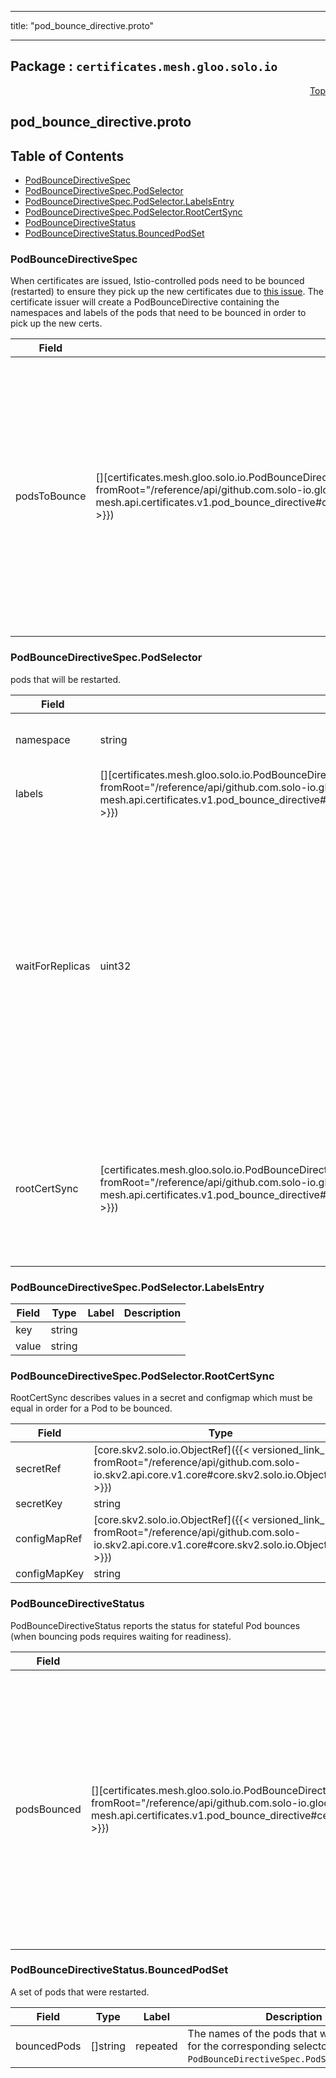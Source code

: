 
---

title: "pod_bounce_directive.proto"

---

## Package : `certificates.mesh.gloo.solo.io`



<a name="top"></a>

<a name="API Reference for pod_bounce_directive.proto"></a>
<p align="right"><a href="#top">Top</a></p>

## pod_bounce_directive.proto


## Table of Contents
  - [PodBounceDirectiveSpec](#certificates.mesh.gloo.solo.io.PodBounceDirectiveSpec)
  - [PodBounceDirectiveSpec.PodSelector](#certificates.mesh.gloo.solo.io.PodBounceDirectiveSpec.PodSelector)
  - [PodBounceDirectiveSpec.PodSelector.LabelsEntry](#certificates.mesh.gloo.solo.io.PodBounceDirectiveSpec.PodSelector.LabelsEntry)
  - [PodBounceDirectiveSpec.PodSelector.RootCertSync](#certificates.mesh.gloo.solo.io.PodBounceDirectiveSpec.PodSelector.RootCertSync)
  - [PodBounceDirectiveStatus](#certificates.mesh.gloo.solo.io.PodBounceDirectiveStatus)
  - [PodBounceDirectiveStatus.BouncedPodSet](#certificates.mesh.gloo.solo.io.PodBounceDirectiveStatus.BouncedPodSet)







<a name="certificates.mesh.gloo.solo.io.PodBounceDirectiveSpec"></a>

### PodBounceDirectiveSpec
When certificates are issued, Istio-controlled pods need to be bounced (restarted) to ensure they pick up the new certificates due to [this issue](https://github.com/istio/istio/issues/22993). The certificate issuer will create a PodBounceDirective containing the namespaces and labels of the pods that need to be bounced in order to pick up the new certs.


| Field | Type | Label | Description |
| ----- | ---- | ----- | ----------- |
| podsToBounce | [][certificates.mesh.gloo.solo.io.PodBounceDirectiveSpec.PodSelector]({{< versioned_link_path fromRoot="/reference/api/github.com.solo-io.gloo-mesh.api.certificates.v1.pod_bounce_directive#certificates.mesh.gloo.solo.io.PodBounceDirectiveSpec.PodSelector" >}}) | repeated | A list of Kubernetes pods to bounce (delete and cause a restart) when the certificate is issued. This will include the control plane pods as well as any Pods which share a data plane with the target mesh. |
  





<a name="certificates.mesh.gloo.solo.io.PodBounceDirectiveSpec.PodSelector"></a>

### PodBounceDirectiveSpec.PodSelector
pods that will be restarted.


| Field | Type | Label | Description |
| ----- | ---- | ----- | ----------- |
| namespace | string |  | The namespace in which the pods live. |
  | labels | [][certificates.mesh.gloo.solo.io.PodBounceDirectiveSpec.PodSelector.LabelsEntry]({{< versioned_link_path fromRoot="/reference/api/github.com.solo-io.gloo-mesh.api.certificates.v1.pod_bounce_directive#certificates.mesh.gloo.solo.io.PodBounceDirectiveSpec.PodSelector.LabelsEntry" >}}) | repeated | Any labels shared by the Pods. |
  | waitForReplicas | uint32 |  | Wait for this number of replacement pods to reach be fully ready before deleting the next set of selected Pods. This is used to ensure the control plane pods are allowed to restart before sidecars and gateways are restarted. |
  | rootCertSync | [certificates.mesh.gloo.solo.io.PodBounceDirectiveSpec.PodSelector.RootCertSync]({{< versioned_link_path fromRoot="/reference/api/github.com.solo-io.gloo-mesh.api.certificates.v1.pod_bounce_directive#certificates.mesh.gloo.solo.io.PodBounceDirectiveSpec.PodSelector.RootCertSync" >}}) |  | Wait for the control plane to have synced all root cert configmaps in data plane namespaces before bouncing these Pods. |
  





<a name="certificates.mesh.gloo.solo.io.PodBounceDirectiveSpec.PodSelector.LabelsEntry"></a>

### PodBounceDirectiveSpec.PodSelector.LabelsEntry



| Field | Type | Label | Description |
| ----- | ---- | ----- | ----------- |
| key | string |  |  |
  | value | string |  |  |
  





<a name="certificates.mesh.gloo.solo.io.PodBounceDirectiveSpec.PodSelector.RootCertSync"></a>

### PodBounceDirectiveSpec.PodSelector.RootCertSync
RootCertSync describes values in a secret and configmap which must be equal in order for a Pod to be bounced.


| Field | Type | Label | Description |
| ----- | ---- | ----- | ----------- |
| secretRef | [core.skv2.solo.io.ObjectRef]({{< versioned_link_path fromRoot="/reference/api/github.com.solo-io.skv2.api.core.v1.core#core.skv2.solo.io.ObjectRef" >}}) |  |  |
  | secretKey | string |  |  |
  | configMapRef | [core.skv2.solo.io.ObjectRef]({{< versioned_link_path fromRoot="/reference/api/github.com.solo-io.skv2.api.core.v1.core#core.skv2.solo.io.ObjectRef" >}}) |  |  |
  | configMapKey | string |  |  |
  





<a name="certificates.mesh.gloo.solo.io.PodBounceDirectiveStatus"></a>

### PodBounceDirectiveStatus
PodBounceDirectiveStatus reports the status for stateful Pod bounces (when bouncing pods requires waiting for readiness).


| Field | Type | Label | Description |
| ----- | ---- | ----- | ----------- |
| podsBounced | [][certificates.mesh.gloo.solo.io.PodBounceDirectiveStatus.BouncedPodSet]({{< versioned_link_path fromRoot="/reference/api/github.com.solo-io.gloo-mesh.api.certificates.v1.pod_bounce_directive#certificates.mesh.gloo.solo.io.PodBounceDirectiveStatus.BouncedPodSet" >}}) | repeated | A list of Kubernetes pods to bounce (delete and cause a restart) when the certificate is issued. This will include the control plane pods as well as any Pods which share a data plane with the target mesh. |
  





<a name="certificates.mesh.gloo.solo.io.PodBounceDirectiveStatus.BouncedPodSet"></a>

### PodBounceDirectiveStatus.BouncedPodSet
A set of pods that were restarted.


| Field | Type | Label | Description |
| ----- | ---- | ----- | ----------- |
| bouncedPods | []string | repeated | The names of the pods that were bounced for the corresponding selector specified in `PodBounceDirectiveSpec.PodSelector.labels`. |
  




 <!-- end messages -->

 <!-- end enums -->

 <!-- end HasExtensions -->

 <!-- end services -->


